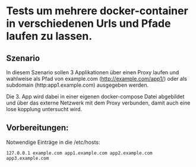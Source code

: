
# Tests um mehrere docker-container in verschiedenen Urls und Pfade laufen zu lassen.

## Szenario

In diesem Szenario sollen 3 Applikationen über einen Proxy laufen und wahlweise als Pfad von example.com (http://example.com/app1/) oder als subdomain (http:app1.example.com) ausgegeben werden.

Die 3. App wird dabei in einer eigenen docker-compose Datei abgebildet und über das externe Netzwerk mit dem Proxy verbunden, damit auch eine lose kopplung untersucht wird.


## Vorbereitungen:

Notwendige Einträge in die /etc/hosts:

````
127.0.0.1 example.com app1.example.com app2.example.com app3.example.com
````


